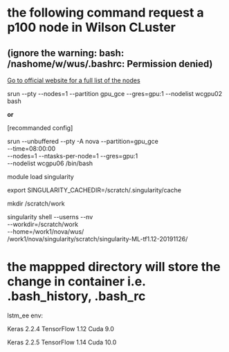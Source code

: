 # the following command request a p100 node in Wilson CLuster 
## (ignore the warning: bash: /nashome/w/wus/.bashrc: Permission denied)

[Go to official website for a full list of the nodes](https://computing.fnal.gov/wilsoncluster/hardware/)

srun --pty --nodes=1 --partition gpu_gce --gres=gpu:1 --nodelist wcgpu02 bash

**or**

[recommanded config]

srun --unbuffered --pty -A nova --partition=gpu_gce \
     --time=08:00:00 \
     --nodes=1 --ntasks-per-node=1 --gres=gpu:1 \
     --nodelist wcgpu06 /bin/bash

module load singularity

export SINGULARITY_CACHEDIR=/scratch/.singularity/cache


mkdir /scratch/work

singularity shell --userns --nv \
    --workdir=/scratch/work \
    --home=/work1/nova/wus/ \
    /work1/nova/singularity/scratch/singularity-ML-tf1.12-20191126/

# the mappped directory will store the change in container i.e. .bash_history, .bash_rc 

lstm_ee env:

Keras 2.2.4
TensorFlow 1.12
Cuda 9.0

Keras 2.2.5
TensorFlow 1.14
Cuda 10.0


